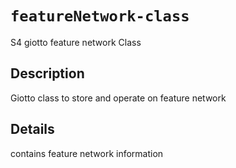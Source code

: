 # `featureNetwork-class`

S4 giotto feature network Class


## Description

Giotto class to store and operate on feature network


## Details

contains feature network information


